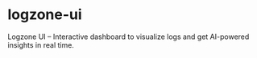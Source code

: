 # logzone-ui
Logzone UI – Interactive dashboard to visualize logs and get AI-powered insights in real time.
